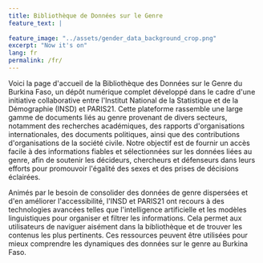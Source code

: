 ```yaml
---
title: Bibliothèque de Données sur le Genre
feature_text: |
  
feature_image: "../assets/gender_data_background_crop.png"
excerpt: "Now it's on"
lang: fr
permalink: /fr/
---
```




Voici la page d'accueil de la Bibliothèque des Données sur le Genre du Burkina Faso, un dépôt numérique complet développé dans le cadre d'une initiative collaborative entre l'Institut National de la Statistique et de la Démographie (INSD) et PARIS21. Cette plateforme rassemble une large gamme de documents liés au genre provenant de divers secteurs, notamment des recherches académiques, des rapports d'organisations internationales, des documents politiques, ainsi que des contributions d'organisations de la société civile. Notre objectif est de fournir un accès facile à des informations fiables et sélectionnées sur les données liées au genre, afin de soutenir les décideurs, chercheurs et défenseurs dans leurs efforts pour promouvoir l'égalité des sexes et des prises de décisions éclairées.

Animés par le besoin de consolider des données de genre dispersées et d'en améliorer l'accessibilité, l'INSD et PARIS21 ont recours à des technologies avancées telles que l'intelligence artificielle et les modèles linguistiques pour organiser et filtrer les informations. Cela permet aux utilisateurs de naviguer aisément dans la bibliothèque et de trouver les contenus les plus pertinents. Ces ressources peuvent être utilisées pour mieux comprendre les dynamiques des données sur le genre au Burkina Faso.


